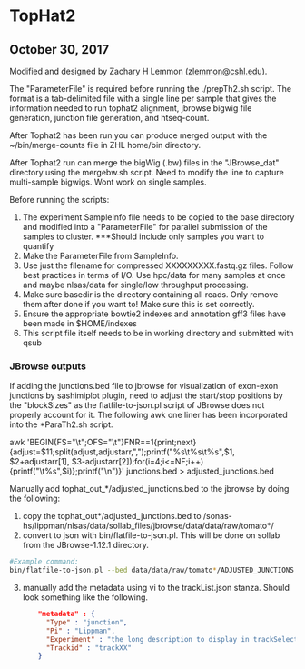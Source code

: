 # TopHat2
## October 30, 2017
Modified and designed by Zachary H Lemmon (<zlemmon@cshl.edu>). 

The "ParameterFile" is required before running the ./prepTh2.sh script. The format is a tab-delimited file with a single line per sample that gives the information needed to run tophat2 alignment, jbrowse bigwig file generation, junction file generation, and htseq-count.

After Tophat2 has been run you can produce merged output with the ~/bin/merge-counts file in ZHL home/bin directory.

After Tophat2 run can merge the bigWig (.bw) files in the "JBrowse_dat" directory using the mergebw.sh script. Need to modify the line to capture multi-sample bigwigs. Wont work on single samples.

Before running the scripts:
1) The experiment SampleInfo file needs to be copied to the base directory and modified into a "ParameterFile" for parallel submission of the samples to cluster. ***Should include only samples you want to quantify
2) Make the ParameterFile from SampleInfo.
3) Use just the filename for compressed XXXXXXXXX.fastq.gz files. Follow best practices in terms of I/O. Use hpc/data for many samples at once and maybe nlsas/data for single/low throughput processing.
4) Make sure basedir is the directory containing all reads. Only remove them after done if you want to! Make sure this is set correctly.
5) Ensure the appropriate bowtie2 indexes and annotation gff3 files have been made in $HOME/indexes
6) This script file itself needs to be in working directory and submitted with qsub 

### JBrowse outputs
If adding the junctions.bed file to jbrowse for visualization of exon-exon junctions by sashimiplot plugin, need to adjust the start/stop positions by the "blockSizes" as the flatfile-to-json.pl script of JBrowse does not properly account for it. The following awk one liner has been incorporated into the *ParaTh2.sh script.

awk 'BEGIN{FS="\t";OFS="\t"}FNR==1{print;next}{adjust=$11;split(adjust,adjustarr,",");printf("%s\t%s\t%s",$1, $2+adjustarr[1], $3-adjustarr[2]);for(i=4;i<=NF;i++){printf("\t%s",$i)};printf("\n")}' junctions.bed > adjusted_junctions.bed

Manually add tophat_out_\*/adjusted_junctions.bed to the jbrowse by doing the following:
1. copy the tophat_out\*/adjusted_junctions.bed to /sonas-hs/lippman/nlsas/data/sollab_files/jbrowse/data/data/raw/tomato\*/
2. convert to json with bin/flatfile-to-json.pl. This will be done on sollab from the JBrowse-1.12.1 directory.

```bash
#Example command: 
bin/flatfile-to-json.pl --bed data/data/raw/tomato*/ADJUSTED_JUNCTIONS.bedFILE --trackLabel 'uniqueNoSpaceString' --key 'string with possible spaces to display next to track in browser' --out data/data/json/tomato\*/ --trackType 'SashimiPlot/View/Track/Sashimi'
```

3. manually add the metadata using vi to the trackList.json stanza. Should look something like the following.

```json
       "metadata" : {
         "Type" : "junction",
         "Pi" : "Lippman",
         "Experiment" : "the long description to display in trackSelector",
         "Trackid" : "trackXX"
       }
```
